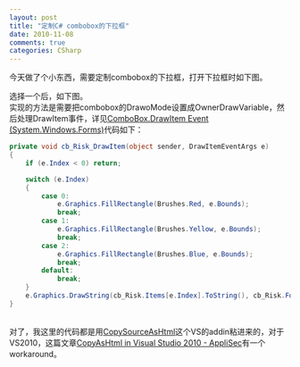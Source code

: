 ```yaml
---
layout: post
title: "定制C# combobox的下拉框"
date: 2010-11-08
comments: true
categories: CSharp
---
```

<p>今天做了个小东西，需要定制combobox的下拉框，打开下拉框时如下图。</p>
<p><img src="http://pic002.cnblogs.com/images/2010/163228/2010110822061782.jpg" alt="" /><br />选择一个后，如下图。<br /><img src="http://pic002.cnblogs.com/images/2010/163228/2010110822064085.jpg" alt="" /><br />实现的方法是需要把combobox的DrawoMode设置成OwnerDrawVariable，然后处理DrawItem事件，详见<a href="http://msdn.microsoft.com/en-us/library/system.windows.forms.combobox.drawitem.aspx">ComboBox.DrawItem Event (System.Windows.Forms)</a>代码如下：</p>

```c#
private void cb_Risk_DrawItem(object sender, DrawItemEventArgs e)
{
    if (e.Index < 0) return;

    switch (e.Index)
    {
        case 0:
            e.Graphics.FillRectangle(Brushes.Red, e.Bounds);
            break;
        case 1:
            e.Graphics.FillRectangle(Brushes.Yellow, e.Bounds);
            break;
        case 2:
            e.Graphics.FillRectangle(Brushes.Blue, e.Bounds);
            break;
        default:
            break;
    }
    e.Graphics.DrawString(cb_Risk.Items[e.Index].ToString(), cb_Risk.Font, Brushes.Black, (RectangleF)e.Bounds);
}
```

<p><br />对了，我这里的代码都是用<a href="http://copysourceashtml.codeplex.com/">CopySourceAsHtml</a>这个VS的addin粘进来的，对于VS2010，这篇文章<a href="http://blogs.microsoft.co.il/blogs/applisec/archive/2010/02/25/copyashtml-in-visual-studio-2010.aspx">CopyAsHtml in Visual Studio 2010 - AppliSec</a>有一个workaround。</p>
<p><br /><br /></p>
